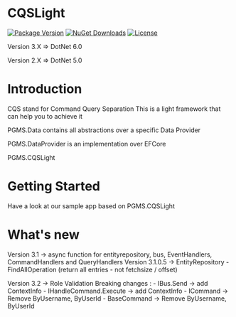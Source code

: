 # CQSLight

[![Package Version](https://img.shields.io/nuget/v/PGMS.CQSLight.svg)](https://www.nuget.org/packages/PGMS.CQSLight)
[![NuGet Downloads](https://img.shields.io/nuget/dt/PGMS.CQSLight.svg)](https://www.nuget.org/packages/PGMS.CQSLight)
[![License](https://img.shields.io/github/license/gadjio/CQSLight.svg)](https://github.com/gadjio/CQSLight/blob/master/LICENSE)


Version 3.X => DotNet 6.0

Version 2.X => DotNet 5.0


# Introduction 
CQS stand for Command Query Separation
This is a light framework that can help you to achieve it

PGMS.Data contains all abstractions over a specific Data Provider

PGMS.DataProvider is an implementation over EFCore

PGMS.CQSLight 

# Getting Started
Have a look at our sample app based on PGMS.CQSLight


# What's new
Version 3.1 -> async function for entityrepository, bus, EventHandlers, CommandHandlers and QueryHandlers
Version 3.1.0.5 -> EntityRepository - FindAllOperation (return all entries - not fetchsize / offset)

Version 3.2 -> Role Validation
				Breaking changes :
					- IBus.Send -> add ContextInfo
					- IHandleCommand<T>.Execute -> add ContextInfo
					- ICommand -> Remove ByUsername, ByUserId
					- BaseCommand -> Remove ByUsername, ByUserId